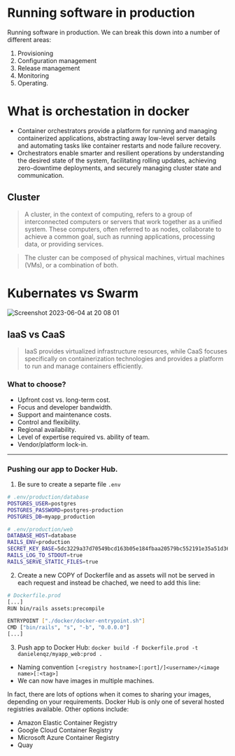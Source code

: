# Running software in production

Running software in production. We can break this down into a number of different areas:
1. Provisioning
2. Configuration management
3. Release management
4. Monitoring 
5. Operating.

# What is orchestation in docker
- Container orchestrators provide a platform for running and managing containerized applications, abstracting away low-level server details and automating tasks like container restarts and node failure recovery.
- Orchestrators enable smarter and resilient operations by understanding the desired state of the system, facilitating rolling updates, achieving zero-downtime deployments, and securely managing cluster state and communication.


## Cluster
> A cluster, in the context of computing, refers to a group of interconnected computers or servers that work together as a unified system. These computers, often referred to as nodes, collaborate to achieve a common goal, such as running applications, processing data, or providing services.

>  The cluster can be composed of physical machines, virtual machines (VMs), or a combination of both.

# Kubernates vs Swarm
![Screenshot 2023-06-04 at 20 08 01](https://github.com/daniel-enqz/ruby-corners-100/assets/72522628/2c13164b-bd8d-4e89-a4ce-a5b9345a170f)

## IaaS vs CaaS

> IaaS provides virtualized infrastructure resources, while CaaS focuses specifically on containerization technologies and provides a platform to run and manage containers efficiently.

### What to choose?

- Upfront cost vs. long-term cost.
- Focus and developer bandwidth. 
- Support and maintenance costs.
- Control and flexibility.
- Regional availability.
- Level of expertise required vs. ability of team.
- Vendor/platform lock-in.

---

### Pushing our app to Docker Hub.
1. Be sure to create a separte file `.env`

```bash
# .env/production/database
POSTGRES_USER=postgres
POSTGRES_PASSWORD=postgres-production
POSTGRES_DB=myapp_production
```
```bash
# .env/production/web
DATABASE_HOST=database
RAILS_ENV=production
SECRET_KEY_BASE=5dc3229a37d70549bcd163b05e184fbaa20579bc552191e35a51d3682722667531b5306202bbefb7abed4fb6dc75c7f1026fe745c9beb5cfac1dfc876dd161e4
RAILS_LOG_TO_STDOUT=true
RAILS_SERVE_STATIC_FILES=true
```
2. Create a new COPY of Dockerfile and as assets will not be served in each request and instead be chached, we need to add this line:
```bash
# Dockerfile.prod
[...]
RUN bin/rails assets:precompile

ENTRYPOINT ["./docker/docker-entrypoint.sh"]
CMD ["bin/rails", "s", "-b", "0.0.0.0"]
[...]
```
3. Push app to Docker Hub: `docker build -f Dockerfile.prod -t danielenqz/myapp_web:prod .`
  - Naming convention `[<registry hostname>[:port]/]<username>/<image name>[:<tag>]`
  - We can now have images in multiple machines.

In fact, there are lots of options when it comes to sharing your images, depending on your requirements. Docker Hub is only one of several hosted registries available. Other options include:

- Amazon Elastic Container Registry
- Google Cloud Container Registry
- Microsoft Azure Container Registry
- Quay
